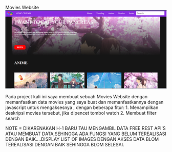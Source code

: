 Movies Website
![Main.PNG](assets/Main.PNG)

Pada project kali ini saya membuat sebuah Movies Website dengan memanfaatkan data movies yang saya buat dan memanfaatkannya dengan javascript untuk mengaksesnya
, dengan beberapa fitur:
    1. Menampilkan deskripsi movies tersebut, jika dipencet tombol watch
    2. Membuat filter search

NOTE = DIKARENAKAN H-1 BARU TAU MENGAMBIL DATA FREE REST API'S ATAU MEMBUAT DATA,SEHINGGA ADA FUNGSI YANG BELUM TEREALISASI DENGAN BAIK....DISPLAY LIST OF IMAGES DENGAN AKSES DATA BLOM TEREALISASI DENGAN BAIK SEHINGGA BLOM SELESAI.
